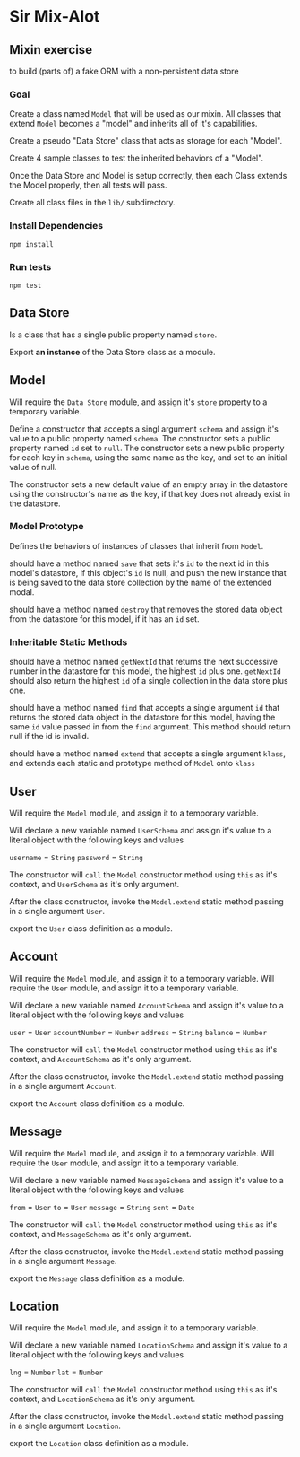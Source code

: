 # Sir Mix-Alot

## Mixin exercise

to build (parts of) a fake ORM with a non-persistent data store

### Goal

Create a class named `Model` that will be used as our mixin.
All classes that extend `Model` becomes a "model" and inherits all of it's capabilities.

Create a pseudo "Data Store" class that acts as storage for each "Model".

Create 4 sample classes to test the inherited behaviors of a "Model".

Once the Data Store and Model is setup correctly, then each Class extends the Model properly, then all tests will pass.

Create all class files in the `lib/` subdirectory.

### Install Dependencies

```
npm install
```

### Run tests

```
npm test
```

## Data Store

Is a class that has a single public property named `store`.

Export **an instance** of the Data Store class as a module.

## Model

Will require the `Data Store` module, and assign it's `store` property to a temporary variable.

Define a constructor that accepts a singl argument `schema` and assign it's value to a public property named `schema`.
The constructor sets a public property named `id` set to `null`.
The constructor sets a new public property for each key in `schema`, using the same name as the key, and set to an initial value of null.

The constructor sets a new default value of an empty array in the datastore using the constructor's name as the key, if that key does not already exist in the datastore.

### Model Prototype

Defines the behaviors of instances of classes that inherit from `Model`.

should have a method named `save` that sets it's `id` to the next id in this model's datastore, if this object's `id` is null, and push the new instance that is being saved to the data store collection by the name of the extended modal.

should have a method named `destroy` that removes the stored data object from the datastore for this model, if it has an `id` set.

### Inheritable Static Methods

should have a method named `getNextId` that returns the next successive number in the datastore for this model, the highest `id` plus one. `getNextId` should also return the highest `id` of a single collection in the data store plus one.

should have a method named `find` that accepts a single argument `id` that returns the stored data object in the datastore for this model, having the same `id` value passed in from the `find` argument.  This method should return null if the id is invalid.

should have a method named `extend` that accepts a single argument `klass`, and extends each static and prototype method of `Model` onto `klass`

## User

Will require the `Model` module, and assign it to a temporary variable.

Will declare a new variable named `UserSchema` and assign it's value to a literal object with the following keys and values

`username` = `String`
`password` = `String`

The constructor will `call` the `Model` constructor method using `this` as it's context, and `UserSchema` as it's only argument.

After the class constructor, invoke the `Model.extend` static method passing in a single argument `User`.

export the `User` class definition as a module.

## Account

Will require the `Model` module, and assign it to a temporary variable.
Will require the `User` module, and assign it to a temporary variable.

Will declare a new variable named `AccountSchema` and assign it's value to a literal object with the following keys and values

`user` = `User`
`accountNumber` = `Number`
`address` = `String`
`balance` = `Number`

The constructor will `call` the `Model` constructor method using `this` as it's context, and `AccountSchema` as it's only argument.

After the class constructor, invoke the `Model.extend` static method passing in a single argument `Account`.

export the `Account` class definition as a module.

## Message

Will require the `Model` module, and assign it to a temporary variable.
Will require the `User` module, and assign it to a temporary variable.

Will declare a new variable named `MessageSchema` and assign it's value to a literal object with the following keys and values

`from` = `User`
`to` = `User`
`message` = `String`
`sent` = `Date`

The constructor will `call` the `Model` constructor method using `this` as it's context, and `MessageSchema` as it's only argument.

After the class constructor, invoke the `Model.extend` static method passing in a single argument `Message`.

export the `Message` class definition as a module.

## Location

Will require the `Model` module, and assign it to a temporary variable.

Will declare a new variable named `LocationSchema` and assign it's value to a literal object with the following keys and values

`lng` = `Number`
`lat` = `Number`

The constructor will `call` the `Model` constructor method using `this` as it's context, and `LocationSchema` as it's only argument.

After the class constructor, invoke the `Model.extend` static method passing in a single argument `Location`.

export the `Location` class definition as a module.
